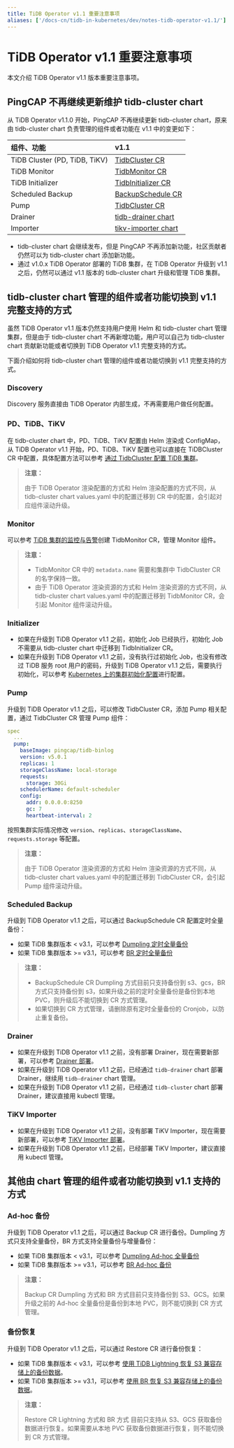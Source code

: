 ```yaml
---
title: TiDB Operator v1.1 重要注意事项
aliases: ['/docs-cn/tidb-in-kubernetes/dev/notes-tidb-operator-v1.1/']
---
```


# TiDB Operator v1.1 重要注意事项

本文介绍 TiDB Operator v1.1 版本重要注意事项。

## PingCAP 不再继续更新维护 tidb-cluster chart

从 TiDB Operator v1.1.0 开始，PingCAP 不再继续更新 tidb-cluster chart，原来由 tidb-cluster chart 负责管理的组件或者功能在 v1.1 中的变更如下：

| 组件、功能 | v1.1 |
| :--- | :--- |
| TiDB Cluster (PD, TiDB, TiKV) | [TidbCluster CR](https://github.com/pingcap/tidb-operator/blob/master/docs/api-references/docs.md) |
| TiDB Monitor | [TidbMonitor CR](https://github.com/pingcap/tidb-operator/blob/master/manifests/monitor/tidb-monitor.yaml) |
| TiDB Initializer | [TidbInitializer CR](https://github.com/pingcap/tidb-operator/blob/master/manifests/initializer/tidb-initializer.yaml) |
| Scheduled Backup | [BackupSchedule CR](https://github.com/pingcap/tidb-operator/blob/master/manifests/backup/backup-schedule-aws-s3-br.yaml) |
| Pump | [TidbCluster CR](https://github.com/pingcap/tidb-operator/blob/master/docs/api-references/docs.md) |
| Drainer | [tidb-drainer chart](https://github.com/pingcap/tidb-operator/tree/master/charts/tidb-drainer) |
| Importer | [tikv-importer chart](https://github.com/pingcap/tidb-operator/tree/master/charts/tikv-importer) |

- tidb-cluster chart 会继续发布，但是 PingCAP 不再添加新功能，社区贡献者仍然可以为 tidb-cluster chart 添加新功能。
- 通过 v1.0.x TiDB Operator 部署的 TiDB 集群，在 TiDB Operator 升级到 v1.1 之后，仍然可以通过 v1.1 版本的 tidb-cluster chart 升级和管理 TiDB 集群。

## tidb-cluster chart 管理的组件或者功能切换到 v1.1 完整支持的方式

虽然 TiDB Operator v1.1 版本仍然支持用户使用 Helm 和 tidb-cluster chart 管理集群，但是由于 tidb-cluster chart 不再新增功能，用户可以自己为 tidb-cluster chart 贡献新功能或者切换到 TiDB Operator v1.1 完整支持的方式。

下面介绍如何将 tidb-cluster chart 管理的组件或者功能切换到 v1.1 完整支持的方式。

### Discovery

Discovery 服务直接由 TiDB Operator 内部生成，不再需要用户做任何配置。

### PD、TiDB、TiKV

在 tidb-cluster chart 中，PD、TiDB、TiKV 配置由 Helm 渲染成 ConfigMap，从 TiDB Operator v1.1 开始，PD、TiDB、TiKV 配置也可以直接在 TiDBCluster CR 中配置，具体配置方法可以参考 [通过 TidbCluster 配置 TiDB 集群](configure-a-tidb-cluster.md)。

> **注意：**
>
> 由于 TiDB Operator 渲染配置的方式和 Helm 渲染配置的方式不同，从 tidb-cluster chart values.yaml 中的配置迁移到 CR 中的配置，会引起对应组件滚动升级。

### Monitor

可以参考 [TiDB 集群的监控与告警](monitor-a-tidb-cluster.md)创建 TidbMonitor CR，管理 Monitor 组件。

> **注意：**
>
> * TidbMonitor CR 中的 `metadata.name` 需要和集群中 TidbCluster CR 的名字保持一致。
> * 由于 TiDB Operator 渲染资源的方式和 Helm 渲染资源的方式不同，从 tidb-cluster chart values.yaml 中的配置迁移到 TidbMonitor CR，会引起 Monitor 组件滚动升级。

### Initializer

- 如果在升级到 TiDB Operator v1.1 之前，初始化 Job 已经执行，初始化 Job 不需要从 tidb-cluster chart 中迁移到 TidbInitializer CR。
- 如果在升级到 TiDB Operator v1.1 之前，没有执行过初始化 Job，也没有修改过 TiDB 服务 root 用户的密码，升级到 TiDB Operator v1.1 之后，需要执行初始化，可以参考 [Kubernetes 上的集群初始化配置](initialize-a-cluster.md)进行配置。

### Pump

升级到 TiDB Operator v1.1 之后，可以修改 TidbCluster CR，添加 Pump 相关配置，通过 TidbCluster CR 管理 Pump 组件：

``` yaml
spec
  ...
  pump:
    baseImage: pingcap/tidb-binlog
    version: v5.0.1
    replicas: 1
    storageClassName: local-storage
    requests:
      storage: 30Gi
    schedulerName: default-scheduler
    config:
      addr: 0.0.0.0:8250
      gc: 7
      heartbeat-interval: 2
```

按照集群实际情况修改 `version`、`replicas`、`storageClassName`、`requests.storage` 等配置。

> **注意：**
>
> 由于 TiDB Operator 渲染资源的方式和 Helm 渲染资源的方式不同，从 tidb-cluster chart values.yaml 中的配置迁移到 TidbCluster CR，会引起 Pump 组件滚动升级。

### Scheduled Backup

升级到 TiDB Operator v1.1 之后，可以通过 BackupSchedule CR 配置定时全量备份：

- 如果 TiDB 集群版本 < v3.1，可以参考 [Dumpling 定时全量备份](backup-to-s3.md#定时全量备份)
- 如果 TiDB 集群版本 >= v3.1，可以参考 [BR 定时全量备份](backup-to-aws-s3-using-br.md#定时全量备份)

> **注意：**
>
> * BackupSchedule CR Dumpling 方式目前只支持备份到 s3、gcs，BR 方式只支持备份到 s3，如果升级之前的定时全量备份是备份到本地 PVC，则升级后不能切换到 CR 方式管理。
> * 如果切换到 CR 方式管理，请删除原有定时全量备份的 Cronjob，以防止重复备份。

### Drainer

- 如果在升级到 TiDB Operator v1.1 之前，没有部署 Drainer，现在需要新部署，可以参考 [Drainer 部署](deploy-tidb-binlog.md#部署-drainer)。
- 如果在升级到 TiDB Operator v1.1 之前，已经通过 `tidb-drainer` chart 部署 Drainer，继续用 `tidb-drainer` chart 管理。
- 如果在升级到 TiDB Operator v1.1 之前，已经通过 `tidb-cluster` chart 部署 Drainer，建议直接用 kubectl 管理。

### TiKV Importer

- 如果在升级到 TiDB Operator v1.1 之前，没有部署 TiKV Importer，现在需要新部署，可以参考 [TiKV Importer 部署](restore-data-using-tidb-lightning.md#部署-tikv-importer)。
- 如果在升级到 TiDB Operator v1.1 之前，已经部署 TiKV Importer，建议直接用 kubectl 管理。

## 其他由 chart 管理的组件或者功能切换到 v1.1 支持的方式

### Ad-hoc 备份

升级到 TiDB Operator v1.1 之后，可以通过 Backup CR 进行备份。Dumpling 方式只支持全量备份，BR 方式支持全量备份与增量备份：

- 如果 TiDB 集群版本 < v3.1，可以参考 [Dumpling Ad-hoc 全量备份](backup-to-s3.md#ad-hoc-全量备份)
- 如果 TiDB 集群版本 >= v3.1，可以参考 [BR Ad-hoc 备份](backup-to-aws-s3-using-br.md#ad-hoc-备份)

> **注意：**
>
> Backup CR Dumpling 方式和 BR 方式目前只支持备份到 S3、GCS。如果升级之前的 Ad-hoc 全量备份是备份到本地 PVC，则不能切换到 CR 方式管理。

### 备份恢复

升级到 TiDB Operator v1.1 之后，可以通过 Restore CR 进行备份恢复：

- 如果 TiDB 集群版本 < v3.1，可以参考 [使用 TiDB Lightning 恢复 S3 兼容存储上的备份数据](restore-from-s3.md)。
- 如果 TiDB 集群版本 >= v3.1，可以参考 [使用 BR 恢复 S3 兼容存储上的备份数据](restore-from-aws-s3-using-br.md)。

> **注意：**
>
> Restore CR Lightning 方式和 BR 方式 目前只支持从 S3、GCS 获取备份数据进行恢复。如果需要从本地 PVC 获取备份数据进行恢复，则不能切换到 CR 方式管理。
